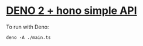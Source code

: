 # [DENO 2 + hono simple API](https://www.youtube.com/watch?v=J8kZ-s-5-ms)

To run with Deno:

`deno -A ./main.ts`
